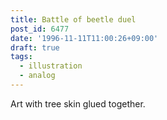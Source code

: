 ```yaml
---
title: Battle of beetle duel
post_id: 6477
date: '1996-11-11T11:00:26+09:00'
draft: true
tags:
  - illustration
  - analog
---
```


Art with tree skin glued together.
